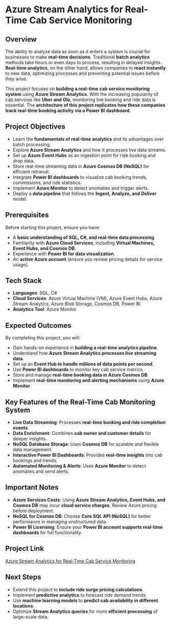 # Azure Stream Analytics for Real-Time Cab Service Monitoring  

## Overview  

The ability to analyze data as soon as it enters a system is crucial for businesses to make **real-time decisions**. Traditional **batch analytics** methods take hours or even days to process, resulting in delayed insights. **Real-time analytics**, on the other hand, allows companies to **react instantly** to new data, optimizing processes and preventing potential issues before they arise.  

This project focuses on **building a real-time cab service monitoring system** using **Azure Stream Analytics**. With the increasing popularity of cab services like **Uber and Ola**, monitoring live booking and ride data is essential. The **architecture of this project replicates how these companies track real-time booking activity via a Power BI dashboard**.  

## Project Objectives  
- Learn the **fundamentals of real-time analytics** and its advantages over batch processing.  
- Explore **Azure Stream Analytics** and how it processes live data streams.  
- Set up **Azure Event Hubs** as an ingestion point for ride booking and drop data.  
- Store real-time streaming data in **Azure Cosmos DB (NoSQL)** for efficient retrieval.  
- Integrate **Power BI dashboards** to visualize cab booking trends, commissions, and ride statistics.  
- Implement **Azure Monitor** to detect anomalies and trigger alerts.  
- Deploy a **data pipeline** that follows the **Ingest, Analyze, and Deliver** model.  

## Prerequisites  
Before starting this project, ensure you have:  

- A **basic understanding of SQL, C#, and real-time data processing**.  
- Familiarity with **Azure Cloud Services**, including **Virtual Machines, Event Hubs, and Cosmos DB**.  
- Experience with **Power BI for data visualization**.  
- An **active Azure account** (ensure you review pricing details for service usage).  

## Tech Stack  
- **Languages**: SQL, C#  
- **Cloud Services**: Azure Virtual Machine (VM), Azure Event Hubs, Azure Stream Analytics, Azure Blob Storage, Cosmos DB, Power BI  
- **Analytics Tool**: Azure Monitor  

## Expected Outcomes  
By completing this project, you will:  

- Gain hands-on experience in **building a real-time analytics pipeline**.  
- Understand how **Azure Stream Analytics processes live streaming data**.  
- Set up an **Event Hub to handle millions of data points per second**.  
- Use **Power BI dashboards** to monitor key cab service metrics.  
- Store and manage **real-time booking data in Azure Cosmos DB**.  
- Implement **real-time monitoring and alerting mechanisms** using **Azure Monitor**.  


## Key Features of the Real-Time Cab Monitoring System  
- **Live Data Streaming**: Processes **real-time booking and ride completion events**.  
- **Data Enrichment**: Combines **cab owner and customer details** for deeper insights.  
- **NoSQL Database Storage**: Uses **Cosmos DB** for scalable and flexible data management.  
- **Interactive Power BI Dashboards**: Provides **real-time insights** into cab bookings and trends.  
- **Automated Monitoring & Alerts**: Uses **Azure Monitor** to detect anomalies and send alerts.  

## Important Notes  
- **Azure Services Costs**: Using **Azure Stream Analytics, Event Hubs, and Cosmos DB** may incur **cloud service charges**. Review Azure pricing before deployment.  
- **NoSQL for Cosmos DB**: Choose **Core SQL API (NoSQL)** for better performance in managing unstructured data.  
- **Power BI Licensing**: Ensure your **Power BI account supports real-time dashboards** for full functionality.  

## Project Link  

[Azure Stream Analytics for Real-Time Cab Service Monitoring](https://www.projectpro.io/project-use-case/azure-stream-analytics-cab-service-monitoring)  

## Next Steps  
- Extend this project to **include ride surge pricing calculations**.  
- Implement **predictive analytics** to forecast ride demand trends.  
- Use **machine learning models** to **predict cab availability in different locations**.  
- Optimize **Stream Analytics queries** for more **efficient processing** of large-scale data.  
